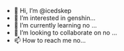 - 👋 Hi, I’m @icedskep
- 👀 I’m interested in  genshin...
- 🌱 I’m currently learning no ...
- 💞️ I’m looking to collaborate on no ...
- 📫 How to reach me no...

<!---
icedskep/icedskep is a ✨ special ✨ repository because its `README.md` (this file) appears on your GitHub profile.
You can click the Preview link to take a look at your changes.
--->
